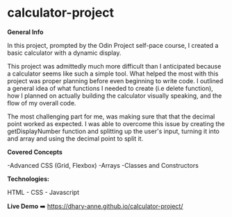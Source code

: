# calculator-project
**General Info**

In this project, prompted by the Odin Project self-pace course, I created a basic calculator with a dynamic display.

This project was admittedly much more difficult than I anticipated because a calculator seems like such a simple tool. What helped the most with this project was proper planning before even beginning to write code. I outlined a general idea of what functions I needed to create (i.e delete function), how I planned on actually building the calculator visually speaking, and the flow of my overall code. 

The most challenging part for me, was making sure that that the decimal point worked as expected. I was able to overcome this issue by creating the getDisplayNumber function and splitting up the user's input, turning it into and array and using the decimal point to split it. 


**Covered Concepts**

-Advanced CSS (Grid, Flexbox)
-Arrays
-Classes and Constructors


**Technologies:** 

HTML - CSS - Javascript 

**Live Demo** ➡️ https://dhary-anne.github.io/calculator-project/
